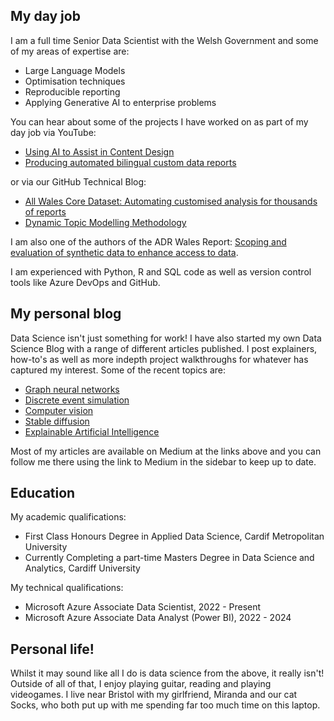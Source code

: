 <h2> My day job </h2>

I am a full time Senior Data Scientist with the Welsh Government and some of my areas of expertise are:

<ul>
<li>Large Language Models</li>
<li>Optimisation techniques</li>
<li>Reproducible reporting</li>
<li>Applying Generative AI to enterprise problems</li>
</ul>

You can hear about some of the projects I have worked on as part of my day job via YouTube:

<ul>
<li><a href="https://www.youtube.com/watch?v=TGABjgfugwg">Using AI to Assist in Content Design</a></li>
<li><a href="https://www.youtube.com/watch?v=b_CBNTq1qyU">Producing automated bilingual custom data reports</a></li>
</ul>

or via our GitHub Technical Blog:

<ul>
<li><a href="https://wgdsu.github.io/AWCDS/">All Wales Core Dataset: Automating customised analysis for thousands of reports</a></li>
<li><a href="https://wgdsu.github.io/TopicModelMethod/">Dynamic Topic Modelling Methodology</a></li>
</ul>

I am also one of the authors of the ADR Wales Report: <a href="https://adrwales.org/wp-content/uploads/2025/04/BOLD-synthetic-data.pdf">Scoping and evaluation of synthetic data to enhance access to data</a>. 

I am experienced with Python, R and SQL code as well as version control tools like Azure DevOps and GitHub.

<h2> My personal blog </h2>

Data Science isn't just something for work! I have also started my own Data Science Blog with a range of different articles published. I post explainers, how-to's as well as more indepth project walkthroughs for whatever has captured my interest. Some of the recent topics are:

<ul>
<li><a href="https://medium.com/data-science/what-next-exploring-graph-neural-network-recommendation-engines-67d6a39d8817">Graph neural networks</a></li>
<li><a href="https://medium.com/data-science/simulating-a-theme-park-understanding-queue-times-with-r-100b12d97cd3">Discrete event simulation</a></li>
<li><a href="https://medium.com/geekculture/how-i-trained-ai-to-watch-the-simpsons-1049f4dc1384">Computer vision</a></li>
<li><a href="https://medium.com/gitconnected/stable-diffusion-how-ai-converts-text-to-images-68943171bd8a">Stable diffusion</a></li>
<li><a href="https://medium.com/towards-artificial-intelligence/explainable-ai-thinking-like-a-machine-e40fc77949ac">Explainable Artificial Intelligence</a></li>
</ul>

Most of my articles are available on Medium at the links above and you can follow me there using the link to Medium in the sidebar to keep up to date.

<h2> Education </h2>

My academic qualifications:

<ul>
<li>First Class Honours Degree in Applied Data Science, Cardif Metropolitan University</li>
<li>Currently Completing a part-time Masters Degree in Data Science and Analytics, Cardiff University</li>
</ul>

My technical qualifications:

<ul>
<li>Microsoft Azure Associate Data Scientist, 2022 - Present</li>
<li>Microsoft Azure Associate Data Analyst (Power BI), 2022 - 2024</li>
</ul>

<h2>Personal life!</h2>

Whilst it may sound like all I do is data science from the above, it really isn't! Outside of all of that, I enjoy playing guitar, reading and playing videogames. I live near Bristol with my girlfriend, Miranda and our cat Socks, who both put up with me spending far too much time on this laptop.
